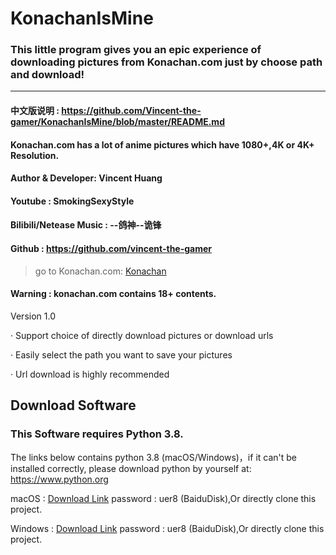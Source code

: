 # KonachanIsMine
### This little program gives you an epic experience of downloading pictures from Konachan.com just by choose path and download!

---

#### 中文版说明 : https://github.com/Vincent-the-gamer/KonachanIsMine/blob/master/README.md



#### Konachan.com has a lot of anime pictures which have 1080+,4K or 4K+ Resolution.

#### Author & Developer: Vincent Huang

#### Youtube : SmokingSexyStyle
#### Bilibili/Netease Music : --鸽神--诡锋

#### Github : https://github.com/vincent-the-gamer



>go to Konachan.com: [Konachan](http://konachan.net/post)

#### Warning : konachan.com contains 18+ contents.


Version 1.0 

·  Support choice of directly download pictures or download urls

·  Easily select the path you want to save your pictures

·  Url download is highly recommended

## Download Software
### This Software requires Python 3.8.
The links below contains python 3.8 (macOS/Windows)，if it can't be installed correctly,
please download python by yourself at: https://www.python.org

macOS :  [Download Link](https://pan.baidu.com/s/1tjHCUY7pduMDp5j1qqwCAA) password : uer8  (BaiduDisk),Or directly clone this project.

Windows : [Download Link](https://pan.baidu.com/s/1tjHCUY7pduMDp5j1qqwCAA) password : uer8  (BaiduDisk),Or directly clone this project.
